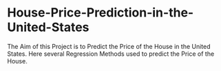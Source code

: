 # House-Price-Prediction-in-the-United-States

The Aim of this Project is to Predict the Price of the House in the United States.
Here several Regression Methods used to predict the Price of the House.
